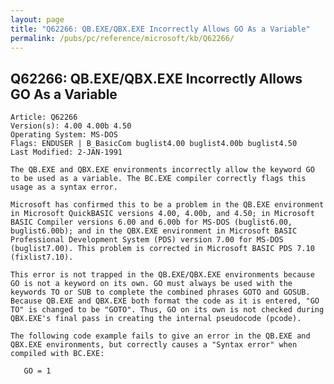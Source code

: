 ```yaml
---
layout: page
title: "Q62266: QB.EXE/QBX.EXE Incorrectly Allows GO As a Variable"
permalink: /pubs/pc/reference/microsoft/kb/Q62266/
---
```


## Q62266: QB.EXE/QBX.EXE Incorrectly Allows GO As a Variable

	Article: Q62266
	Version(s): 4.00 4.00b 4.50
	Operating System: MS-DOS
	Flags: ENDUSER | B_BasicCom buglist4.00 buglist4.00b buglist4.50
	Last Modified: 2-JAN-1991
	
	The QB.EXE and QBX.EXE environments incorrectly allow the keyword GO
	to be used as a variable. The BC.EXE compiler correctly flags this
	usage as a syntax error.
	
	Microsoft has confirmed this to be a problem in the QB.EXE environment
	in Microsoft QuickBASIC versions 4.00, 4.00b, and 4.50; in Microsoft
	BASIC Compiler versions 6.00 and 6.00b for MS-DOS (buglist6.00,
	buglist6.00b); and in the QBX.EXE environment in Microsoft BASIC
	Professional Development System (PDS) version 7.00 for MS-DOS
	(buglist7.00). This problem is corrected in Microsoft BASIC PDS 7.10
	(fixlist7.10).
	
	This error is not trapped in the QB.EXE/QBX.EXE environments because
	GO is not a keyword on its own. GO must always be used with the
	keywords TO or SUB to complete the combined phrases GOTO and GOSUB.
	Because QB.EXE and QBX.EXE both format the code as it is entered, "GO
	TO" is changed to be "GOTO". Thus, GO on its own is not checked during
	QBX.EXE's final pass in creating the internal pseudocode (pcode).
	
	The following code example fails to give an error in the QB.EXE and
	QBX.EXE environments, but correctly causes a "Syntax error" when
	compiled with BC.EXE:
	
	   GO = 1
